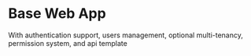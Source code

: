 Base Web App
============

With authentication support, users management, optional multi-tenancy, permission system, and api template
